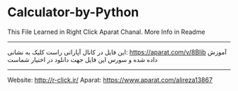 # Calculator-by-Python
This File Learned in Right Click Aparat Chanal. More Info in Readme
_____________________________________
این  فایل در کانال آپاراتی راست کلیک به نشانی:
https://aparat.com/v/8Blib
آموزش داده شده و سورس این فایل جهت دانلود در اختیار شماست
____________________
Website: http://r-click.ir/
Aparat: https://www.aparat.com/alireza13867
